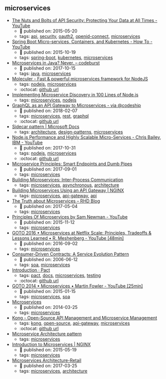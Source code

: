 microservices 
---
* [The Nuts and Bolts of API Security: Protecting Your Data at All Times - YouTube](https://www.youtube.com/watch?v=tj03NRM6SP8)
    * :calendar: published on: 2015-05-20
    * tags: [api](../tags/api.md), [security](../tags/security.md), [oauth2](../tags/oauth2.md), [openid-connect](../tags/openid-connect.md), [microservices](../tags/microservices.md)
* [Spring Boot Micro-services, Containers, and Kubernetes - How To - YouTube](https://www.youtube.com/watch?v=Bcs-inRnLDc)
    * :calendar: published on: 2015-10-19
    * tags: [spring-boot](../tags/spring-boot.md), [kubernetes](../tags/kubernetes.md), [microservices](../tags/microservices.md)
* [Microservices in Java? Never. – codeburst](https://codeburst.io/microservices-in-java-never-a7f3a2540dbb)
    * :calendar: published on: 2017-10-15
    * tags: [java](../tags/java.md), [microservices](../tags/microservices.md)
* [Moleculer - Fast & powerful microservices framework for NodeJS](https://moleculer.services/)
    * tags: [nodejs](../tags/nodejs.md), [microservices](../tags/microservices.md)
    * :octocat: [github url](https://github.com/moleculerjs/moleculer)
* [Implementing Microservice Discovery in 100 Lines of Node.js ](https://github.com/asyncanup/vasco/blob/33b878b3ae43f2c75197ea3e93afa0876ce990de/vasco-talk.pdf)
    * tags: [microservices](../tags/microservices.md), [nodejs](../tags/nodejs.md)
* [GraphQL as an API Gateway to Microservices - via @codeship](https://blog.codeship.com/graphql-as-an-api-gateway-to-micro-services/)
    * :calendar: published on: 2018-02-07
    * tags: [microservices](../tags/microservices.md), [rest](../tags/rest.md), [graphql](../tags/graphql.md)
    * :octocat: [github url](https://github.com/fireproofsocks/graphql-example)
* [Sidecar pattern | Microsoft Docs](https://docs.microsoft.com/en-us/azure/architecture/patterns/sidecar)
    * tags: [architecture](../tags/architecture.md), [design-patterns](../tags/design-patterns.md), [microservices](../tags/microservices.md)
* [Node.js Performance and Highly Scalable Micro-Services - Chris Bailey, IBM - YouTube](https://www.youtube.com/watch?v=Fbhhc4jtGW4)
    * :calendar: published on: 2017-10-31
    * tags: [nodejs](../tags/nodejs.md), [microservices](../tags/microservices.md)
    * :octocat: [github url](https://github.com/ibm-developer/generator-nodeserver)
* [Microservice Principles: Smart Endpoints and Dumb Pipes](https://medium.com/@nathankpeck/microservice-principles-smart-endpoints-and-dumb-pipes-5691d410700f)
    * :calendar: published on: 2017-09-01
    * tags: [microservices](../tags/microservices.md)
* [Building Microservices: Inter-Process Communication](https://www.nginx.com/blog/building-microservices-inter-process-communication/)
    * tags: [microservices](../tags/microservices.md), [asynchronous](../tags/asynchronous.md), [architecture](../tags/architecture.md)
* [Building Microservices Using an API Gateway | NGINX](https://www.nginx.com/blog/building-microservices-using-an-api-gateway/)
    * tags: [microservices](../tags/microservices.md), [api-gateway](../tags/api-gateway.md), [api](../tags/api.md)
* [The Truth about Microservices – RHD Blog](https://developers.redhat.com/blog/2017/05/04/the-truth-about-microservices/?sc_cid=70160000000gx6mAAA)
    * :calendar: published on: 2017-05-04
    * tags: [microservices](../tags/microservices.md)
* [Principles Of Microservices by Sam Newman - YouTube](https://www.youtube.com/watch?v=PFQnNFe27kU)
    * :calendar: published on: 2015-11-12
    * tags: [microservices](../tags/microservices.md)
* [GOTO 2016 • Microservices at Netflix Scale: Principles, Tradeoffs & Lessons Learned • R. Meshenberg - YouTube [48min]](https://www.youtube.com/watch?v=57UK46qfBLY)
    * :calendar: published on: 2016-09-02
    * tags: [microservices](../tags/microservices.md)
* [Consumer-Driven Contracts: A Service Evolution Pattern](https://martinfowler.com/articles/consumerDrivenContracts.html)
    * :calendar: published on: 2006-06-12
    * tags: [soa](../tags/soa.md), [microservices](../tags/microservices.md)
* [Introduction · Pact](https://docs.pact.io/)
    * tags: [pact](../tags/pact.md), [docs](../tags/docs.md), [microservices](../tags/microservices.md), [testing](../tags/testing.md)
    * :octocat: [github url](https://github.com/realestate-com-au/pact)
* [GOTO 2014 • Microservices • Martin Fowler - YouTube [25min]](https://www.youtube.com/watch?v=wgdBVIX9ifA&t=1s)
    * :calendar: published on: 2015-01-15
    * tags: [microservices](../tags/microservices.md), [soa](../tags/soa.md)
* [Microservices](https://martinfowler.com/articles/microservices.html)
    * :calendar: published on: 2014-03-25
    * tags: [microservices](../tags/microservices.md)
* [Kong - Open-Source API Management and Microservice Management](https://getkong.org/)
    * tags: [kong](../tags/kong.md), [open-source](../tags/open-source.md), [api-gateway](../tags/api-gateway.md), [microservices](../tags/microservices.md)
    * :octocat: [github url](https://github.com/Mashape/kong/)
* [Microservice Architecture pattern](http://microservices.io/patterns/microservices.html)
    * tags: [microservices](../tags/microservices.md)
* [Introduction to Microservices | NGINX](https://www.nginx.com/blog/introduction-to-microservices/)
    * :calendar: published on: 2015-05-19
    * tags: [microservices](../tags/microservices.md)
* [Microservices Architecture-Retail](https://www.linkedin.com/pulse/microservices-architecture-retail-rajesh-gundapaneni)
    * :calendar: published on: 2017-03-25
    * tags: [microservices](../tags/microservices.md), [architecture](../tags/architecture.md)
